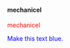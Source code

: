 #### mechanicel

<div style="color:red;">mechanicel</div>

<p style="color:blue">Make this text blue.</p>

